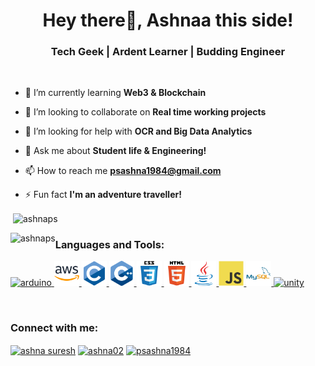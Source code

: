 <h1 align="center">Hey there👋, Ashnaa this side!</h1>
<h3 align="center">Tech Geek | Ardent Learner | Budding Engineer</h3>

<br>

- 🌱 I’m currently learning **Web3 & Blockchain**

- 👯 I’m looking to collaborate on **Real time working projects**

- 🤝 I’m looking for help with **OCR and Big Data Analytics**

- 💬 Ask me about **Student life & Engineering!**

- 📫 How to reach me **psashna1984@gmail.com**

- ⚡ Fun fact **I'm an adventure traveller!**


<p>&nbsp;<img align="center" src="https://github-readme-stats.vercel.app/api?username=ashnaps&show_icons=true&locale=en" alt="ashnaps" /></p>

<p><img align="left" src="https://github-readme-stats.vercel.app/api/top-langs?username=ashnaps&show_icons=true&locale=en&layout=compact" alt="ashnaps" /></p>



<h3 align="left">Languages and Tools:</h3>
<p align="left"> <a href="https://www.arduino.cc/" target="_blank" rel="noreferrer"> <img src="https://cdn.worldvectorlogo.com/logos/arduino-1.svg" alt="arduino" width="40" height="40"/> </a> <a href="https://aws.amazon.com" target="_blank" rel="noreferrer"> <img src="https://raw.githubusercontent.com/devicons/devicon/master/icons/amazonwebservices/amazonwebservices-original-wordmark.svg" alt="aws" width="40" height="40"/> </a> <a href="https://www.cprogramming.com/" target="_blank" rel="noreferrer"> <img src="https://raw.githubusercontent.com/devicons/devicon/master/icons/c/c-original.svg" alt="c" width="40" height="40"/> </a> <a href="https://www.w3schools.com/cpp/" target="_blank" rel="noreferrer"> <img src="https://raw.githubusercontent.com/devicons/devicon/master/icons/cplusplus/cplusplus-original.svg" alt="cplusplus" width="40" height="40"/> </a> <a href="https://www.w3schools.com/css/" target="_blank" rel="noreferrer"> <img src="https://raw.githubusercontent.com/devicons/devicon/master/icons/css3/css3-original-wordmark.svg" alt="css3" width="40" height="40"/> </a> <a href="https://www.w3.org/html/" target="_blank" rel="noreferrer"> <img src="https://raw.githubusercontent.com/devicons/devicon/master/icons/html5/html5-original-wordmark.svg" alt="html5" width="40" height="40"/> </a> <a href="https://www.java.com" target="_blank" rel="noreferrer"> <img src="https://raw.githubusercontent.com/devicons/devicon/master/icons/java/java-original.svg" alt="java" width="40" height="40"/> </a> <a href="https://developer.mozilla.org/en-US/docs/Web/JavaScript" target="_blank" rel="noreferrer"> <img src="https://raw.githubusercontent.com/devicons/devicon/master/icons/javascript/javascript-original.svg" alt="javascript" width="40" height="40"/> </a> <a href="https://www.mysql.com/" target="_blank" rel="noreferrer"> <img src="https://raw.githubusercontent.com/devicons/devicon/master/icons/mysql/mysql-original-wordmark.svg" alt="mysql" width="40" height="40"/> </a> <a href="https://unity.com/" target="_blank" rel="noreferrer"> <img src="https://www.vectorlogo.zone/logos/unity3d/unity3d-icon.svg" alt="unity" width="40" height="40"/> </a> </p>
<br>
<h3 align="left">Connect with me:</h3>
<p align="left">
<a href="https://linkedin.com/in/ashna suresh" target="blank"><img align="center" src="https://raw.githubusercontent.com/rahuldkjain/github-profile-readme-generator/master/src/images/icons/Social/linked-in-alt.svg" alt="ashna suresh" height="30" width="40" /></a>
<a href="https://www.codechef.com/users/ashna02" target="blank"><img align="center" src="https://cdn.jsdelivr.net/npm/simple-icons@3.1.0/icons/codechef.svg" alt="ashna02" height="30" width="40" /></a>
<a href="https://www.hackerrank.com/psashna1984" target="blank"><img align="center" src="https://raw.githubusercontent.com/rahuldkjain/github-profile-readme-generator/master/src/images/icons/Social/hackerrank.svg" alt="psashna1984" height="30" width="40" /></a>
</p>

